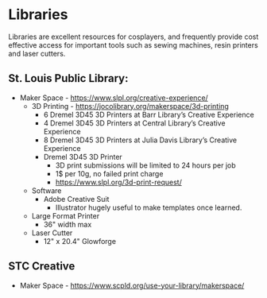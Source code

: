 
# Libraries
Libraries are excellent resources for cosplayers, and frequently provide cost effective access for important tools such as sewing machines, resin printers and laser cutters.

## St. Louis Public Library:
- Maker Space - https://www.slpl.org/creative-experience/
    - 3D Printing - https://jocolibrary.org/makerspace/3d-printing
        - 6 Dremel 3D45 3D Printers at Barr Library’s Creative Experience
        - 4 Dremel 3D45 3D Printers at Central Library’s Creative Experience
        - 8 Dremel 3D45 3D Printers at Julia Davis Library’s Creative Experience
        - Dremel 3D45 3D Printer
            - 3D print submissions will be limited to 24 hours per job
            - 1$ per 10g, no failed print charge
            - https://www.slpl.org/3d-print-request/
    - Software
        - Adobe Creative Suit
            - Illustrator hugely useful to make templates once learned.
    - Large Format Printer 
        - 36" width max
    - Laser Cutter
         - 12" x 20.4" Glowforge

## STC Creative
- Maker Space - https://www.scpld.org/use-your-library/makerspace/
